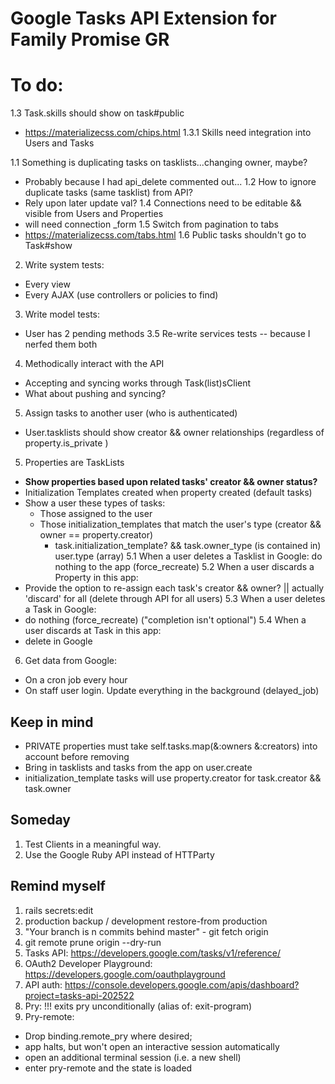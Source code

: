 # Google Tasks API Extension for Family Promise GR

# To do:
1.3 Task.skills should show on task#public
  - https://materializecss.com/chips.html
1.3.1 Skills need integration into Users and Tasks

1.1 Something is duplicating tasks on tasklists...changing owner, maybe?
  - Probably because I had api_delete commented out...
1.2 How to ignore duplicate tasks (same tasklist) from API?
  - Rely upon later update val?
1.4 Connections need to be editable && visible from Users and Properties
  - will need connection _form
1.5 Switch from pagination to tabs
  - https://materializecss.com/tabs.html
1.6 Public tasks shouldn't go to Task#show

2. Write system tests:
  - Every view
  - Every AJAX (use controllers or policies to find)
3. Write model tests:
  - User has 2 pending methods
3.5 Re-write services tests -- because I nerfed them both
4. Methodically interact with the API
  - Accepting and syncing works through Task(list)sClient
  - What about pushing and syncing?
5. Assign tasks to another user (who is authenticated)
  - User.tasklists should show creator && owner relationships (regardless of property.is_private )
5. Properties are TaskLists
  - ****Show properties based upon related tasks' creator && owner status?****
  - Initialization Templates created when property created (default tasks)
  - Show a user these types of tasks:
    - Those assigned to the user
    - Those initialization_templates that match the user's type (creator && owner == property.creator)
      - task.initialization_template? && task.owner_type (is contained in) user.type (array)
5.1 When a user deletes a Tasklist in Google: do nothing to the app (force_recreate)
5.2 When a user discards a Property in this app:
  - Provide the option to re-assign each task's creator && owner? || actually 'discard' for all (delete through API for all users)
5.3 When a user deletes a Task in Google:
  - do nothing (force_recreate) ("completion isn't optional")
5.4 When a user discards at Task in this app:
  - delete in Google

6. Get data from Google:
  - On a cron job every hour
  - On staff user login. Update everything in the background (delayed_job)

## Keep in mind
- PRIVATE properties must take self.tasks.map(&:owners &:creators) into account before removing
- Bring in tasklists and tasks from the app on user.create
- initialization_template tasks will use property.creator for task.creator && task.owner

## Someday
1. Test Clients in a meaningful way.
2. Use the Google Ruby API instead of HTTParty

## Remind myself
1. rails secrets:edit
2. production backup / development restore-from production
3. "Your branch is n commits behind master" - git fetch origin
4. git remote prune origin --dry-run
5. Tasks API: https://developers.google.com/tasks/v1/reference/
6. OAuth2 Developer Playground: https://developers.google.com/oauthplayground
7. API auth: https://console.developers.google.com/apis/dashboard?project=tasks-api-202522
8. Pry: !!! exits pry unconditionally (alias of: exit-program)
9. Pry-remote:
  - Drop binding.remote_pry where desired;
  - app halts, but won't open an interactive session automatically
  - open an additional terminal session (i.e. a new shell)
  - enter pry-remote and the state is loaded

